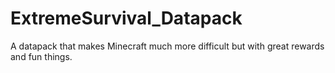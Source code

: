 # ExtremeSurvival_Datapack
A datapack that makes Minecraft much more difficult but with great rewards and fun things.
